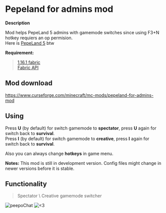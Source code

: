 # Pepeland for admins mod

**Description**

Mod helps PepeLand 5 admins with gamemode switches since using F3+N hotkey requiers an op permision.<br>
Here is [PepeLand 5](https://pepeland.club/) btw

**Requirement:** 

>[1.16.1 fabric](https://fabricmc.net/use/) <br>
>[Fabric API](https://www.curseforge.com/minecraft/mc-mods/fabric-api)

## Mod download

https://www.curseforge.com/minecraft/mc-mods/pepeland-for-admins-mod

## Using

Press **U** (by default) for switch gamemode to **spectator**, press **U** again for switch back to **survival**.<br>
Press **I** (by default) for switch gamemode to **creative**, press **I** again for switch back to **survival**.

Also you can always change **hotkeys** in game menu.

**Notes:** This mod is still in development version. Config files might change in newer versions before it is stable.

## Functionality

> Spectator \ Creative gamemode switcher

![peepoChat](https://cdn.betterttv.net/emote/5e1bd08688e62a5f14dc6316/3x) ![<3](https://static-cdn.jtvnw.net/emoticons/v1/555555584/3.0)

